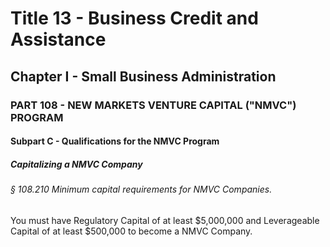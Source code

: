 
# Title 13 - Business Credit and Assistance
## Chapter I - Small Business Administration
### PART 108 - NEW MARKETS VENTURE CAPITAL ("NMVC") PROGRAM
#### Subpart C - Qualifications for the NMVC Program
##### Capitalizing a NMVC Company
###### § 108.210 Minimum capital requirements for NMVC Companies.

You must have Regulatory Capital of at least $5,000,000 and Leverageable Capital of at least $500,000 to become a NMVC Company.
